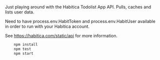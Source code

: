 Just playing around with the Habitica Todolist App API. Pulls, caches and lists user data. 

Need to have process.env.HabitToken and process.env.HabitUser available in order to run with your Habitica account. 

See https://habitica.com/static/api for more information.

```bash
	npm install
	npm test
	npm start
```




